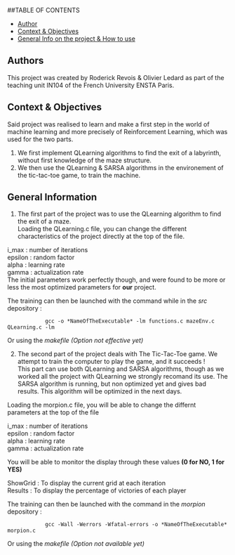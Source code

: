 ##TABLE OF CONTENTS
* [Author](#authors)
* [Context & Objectives](#context-&-objectives)
* [General Info on the project & How to use](#general-info)

## Authors
This project was created by Roderick Revois & Olivier Ledard as part of the teaching unit IN104 of the French University ENSTA Paris.  

## Context & Objectives
Said project was realised to learn and make a first step in the world of machine learning and more precisely of Reinforcement Learning, which was used for the two parts.  
  
1) We first implement QLearning algorithms to find the exit of a labyrinth, without first knowledge of the maze structure.  
2) We then use the QLearning & SARSA algorithms in the environement of the tic-tac-toe game, to train the machine.  

## General Information
1) The first part of the project was to use the QLearning algorithm to find the exit of a maze.  
Loading the QLearning.c file, you can change the different characteristics of the project directly at the top of the file.  
  
i_max : number of iterations  
epsilon : random factor  
alpha   : learning rate  
gamma   : actualization rate  
The initial parameters work perfectly though, and were found to be more or less the most optimized parameters for __our__ project.  
  
The training can then be launched with the command while in the *src* depository :  
  
                gcc -o *NameOfTheExecutable* -lm functions.c mazeEnv.c QLearning.c -lm  
                  
Or using the *makefile* *(Option not effective yet)*

  
  
2) The second part of the project deals with The Tic-Tac-Toe game. We attempt to train the computer to play the game, and it succeeds !  
This part can use both QLearning and SARSA algorithms, though as we worked all the project with QLearning we strongly recomand its use. The SARSA algorithm is running, but non optimized yet and gives bad results. This algorithm will be optimized in the next days.  
  
Loading the morpion.c file, you will be able to change the differnt parameters at the top of the file  
  
i_max : number of iterations  
epsilon : random factor  
alpha   : learning rate  
gamma   : actualization rate 
  
You will be able to monitor the display through these values __(0 for NO, 1 for YES)__  
  
ShowGrid : To display the current grid at each iteration  
Results : To display the percentage of victories of each player  
  
The training can then be launched with the command in the *morpion* depository :  
  
                gcc -Wall -Werrors -Wfatal-errors -o *NameOfTheExecutable* morpion.c  
  
Or using the *makefile* *(Option not available yet)*
